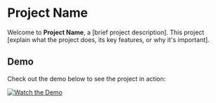 # Project Name

Welcome to **Project Name**, a [brief project description]. This project [explain what the project does, its key features, or why it's important].

## Demo

Check out the demo below to see the project in action:

[![Watch the Demo](https://img.youtube.com/vi/ywToE8_JSnM/0.jpg)](https://youtu.be/ywToE8_JSnM)

